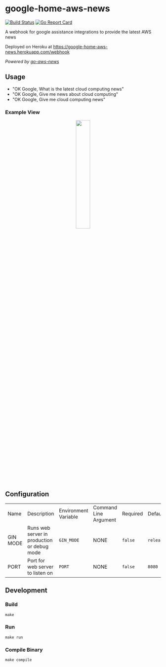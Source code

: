 # google-home-aws-news

[![Build Status](https://travis-ci.org/circa10a/google-home-aws-news.svg?branch=master)](https://travis-ci.org/circa10a/google-home-aws-news)
[![Go Report Card](https://goreportcard.com/badge/github.com/circa10a/google-home-aws-news)](https://goreportcard.com/report/github.com/circa10a/google-home-aws-news)

A webhook for google assistance integrations to provide the latest AWS news

Deployed on Heroku at https://google-home-aws-news.herokuapp.com/webhook

_Powered by [go-aws-news](https://github.com/circa10a/go-aws-news)_

## Usage

- "OK Google, What is the latest cloud computing news"
- "OK Google, Give me news about cloud computing"
- "OK Google, Give me cloud computing news"

### Example View

<p align="center"><img src="https://i.imgur.com/UjxafOi.png" width="30%" height="30%" /></p>

## Configuration

|             |                                                                       |                      |                        |           |               |
|-------------|-----------------------------------------------------------------------|----------------------|------------------------|-----------|---------------|
| Name        | Description                                                           | Environment Variable | Command Line Argument  | Required | Default        |
| GIN MODE    | Runs web server in production or debug mode                           |`GIN_MODE`            | NONE                   | `false`  | `release`      |
| PORT        | Port for web server to listen on                                      | `PORT`               | NONE                   | `false`  | `8080`         |

## Development

### Build

```shell
make
```

### Run

```shell
make run
```

### Compile Binary

```shell
make compile
```
